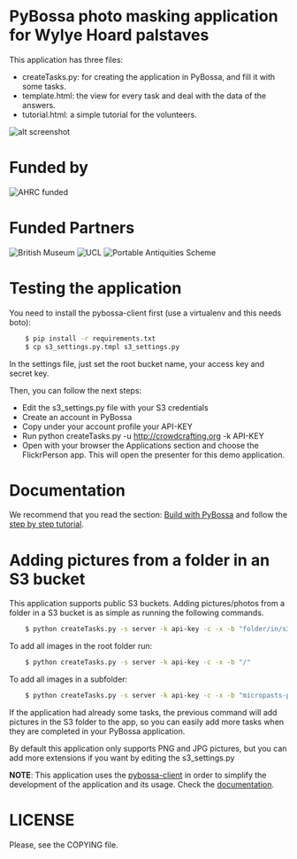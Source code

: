 PyBossa photo masking application for Wylye Hoard palstaves
===========================================================

This application has three files:

*  createTasks.py: for creating the application in PyBossa, and fill it with some tasks.
*  template.html: the view for every task and deal with the data of the answers.
*  tutorial.html: a simple tutorial for the volunteers.

![alt screenshot](http://micropasts.org/wp-content/uploads/2014/11/Wylye_readme.png)

Funded by
=========
![AHRC funded](http://oac.lib.bris.ac.uk/Dserve/images/AHRC%20Logo%20Gray%20LScape2.JPG)

Funded Partners
===============
![British Museum](http://finds.org.uk/images/logos/bm_logo.png)
![UCL](http://crowdsourced.micropasts.org/static/img/black.jpg)
![Portable Antiquities Scheme](http://www.dayofarchaeology.com/wp-content/uploads/2011/05/pasrgbsize4.jpg)

Testing the application
=======================

You need to install the pybossa-client first (use a virtualenv and this needs boto):

```bash
    $ pip install -r requirements.txt
    $ cp s3_settings.py.tmpl s3_settings.py
```

In the settings file, just set the root bucket name, your access key  and secret key.

Then, you can follow the next steps:

*  Edit the s3_settings.py file with your S3 credentials
*  Create an account in PyBossa
*  Copy under your account profile your API-KEY
*  Run python createTasks.py -u http://crowdcrafting.org -k API-KEY
*  Open with your browser the Applications section and choose the FlickrPerson app. This will open the presenter for this demo application.

Documentation
=============

We recommend that you read the section: [Build with PyBossa](http://docs.pybossa.com/en/latest/build_with_pybossa.html) and follow the [step by step tutorial](http://docs.pybossa.com/en/latest/user/tutorial.html).


Adding pictures from a folder in an S3 bucket
=============================================

This application supports public S3 buckets. Adding pictures/photos from
a folder in a S3 bucket is as simple as running the following commands.

```bash
    $ python createTasks.py -s server -k api-key -c -x -b "folder/in/s3/"
```
To add all images in the root folder run:

```bash
    $ python createTasks.py -s server -k api-key -c -x -b "/"
```
To add all images in a subfolder:
```bash
    $ python createTasks.py -s server -k api-key -c -x -b "micropasts-palstaves"
```

If the application had already some tasks, the previous command will add
pictures in the S3 folder to the app, so you can easily add more tasks when
they are completed in your PyBossa application.

By default this application only supports PNG and JPG pictures, but you can add
more extensions if you want by editing the s3_settings.py

**NOTE**: This application uses the [pybossa-client](https://pypi.python.org/pypi/pybossa-client) in order to simplify the development of the application and its usage. Check the [documentation](http://pythonhosted.org/pybossa-client/).


LICENSE
=======

Please, see the COPYING file.
